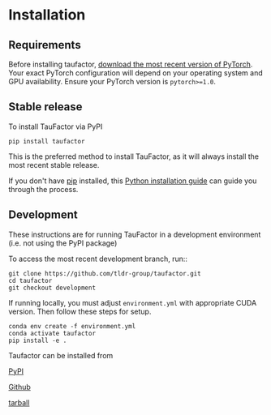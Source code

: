 # Installation

## Requirements

Before installing taufactor, [download the most recent version of PyTorch](https://pytorch.org/get-started/locally/). Your exact PyTorch configuration will depend on your operating system and GPU availability. Ensure your PyTorch version is `pytorch>=1.0`.

## Stable release

To install TauFactor via PyPI

```
pip install taufactor
```

This is the preferred method to install TauFactor, as it will always install the most recent stable release.

If you don't have [pip](https://pip.pypa.io) installed, this [Python installation guide](http://docs.python-guide.org/en/latest/starting/installation/) can guide you through the process.

## Development

These instructions are for running TauFactor in a development environment (i.e. not using the PyPI package)

To access the most recent development branch, run::

    git clone https://github.com/tldr-group/taufactor.git
    cd taufactor
    git checkout development

If running locally, you must adjust `environment.yml` with appropriate CUDA version. Then follow these steps for setup.

```
conda env create -f environment.yml
conda activate taufactor
pip install -e .
```

Taufactor can be installed from

[PyPI](https://pypi.org/project/taufactor/)

[Github](https://github.com/tldr-group/taufactor)

[tarball](https://github.com/tldr-group/taufactor/tarball/master)
